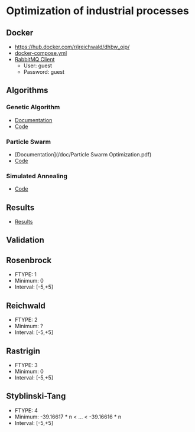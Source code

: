 # Optimization of industrial processes


## Docker
- https://hub.docker.com/r/jreichwald/dhbw_oip/
- [docker-compose.yml](docker-compose.yml)
- [RabbitMQ Client](http://127.0.0.1:15672/)
  - User: guest
  - Password: guest
  
## Algorithms

### Genetic Algorithm
- [Documentation](/doc/Genetic_Algorithm.pdf)
- [Code](/src/main/java/algorithms/GeneticAlgorithm.java)


### Particle Swarm
- [Documentation](/doc/Particle Swarm Optimization.pdf)
- [Code](/src/main/java/algorithms/particleswarm/ParticleSwarm.java)

### Simulated Annealing
- [Code](/src/main/java/algorithms/SimulatedAnnealing.java)

## Results

- [Results](https://github.com/DaWe1992/OIP/blob/master/results)

## Validation

## Rosenbrock
- FTYPE: 1
- Minimum: 0
- Interval: [-5,+5]

## Reichwald
- FTYPE: 2
- Minimum: ?
- Interval: [-5,+5]

## Rastrigin
- FTYPE: 3
- Minimum: 0
- Interval: [-5,+5]

## Styblinski-Tang
- FTYPE: 4
- Minimum: -39.16617 * n < ... < -39.16616 * n
- Interval: [-5,+5]
